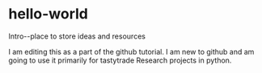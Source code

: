 # hello-world
Intro--place to store ideas and resources

I am editing this as a part of the github tutorial. I am new to github and am going to use it primarily for tastytrade Research projects in python.
